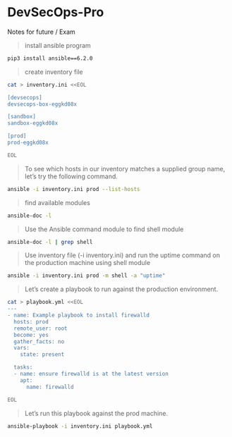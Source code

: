 # DevSecOps-Pro
Notes for future / Exam

> install ansible program
```bash
pip3 install ansible==6.2.0
```

> create inventory file
```bash
cat > inventory.ini <<EOL

[devsecops]
devsecops-box-eggkd08x

[sandbox]
sandbox-eggkd08x

[prod]
prod-eggkd08x

EOL
```
> To see which hosts in our inventory matches a supplied group name, let’s try the following command.
```bash
ansible -i inventory.ini prod --list-hosts
```

> find available modules
```bash
ansible-doc -l
```

> Use the Ansible command module to find shell module
```bash
ansible-doc -l | grep shell
```

> Use inventory file (-i inventory.ini) and run the uptime command on the production machine using shell module
```bash
ansible -i inventory.ini prod -m shell -a "uptime"
```

> Let’s create a playbook to run against the production environment.
```bash 
cat > playbook.yml <<EOL
---
- name: Example playbook to install firewalld
  hosts: prod
  remote_user: root
  become: yes
  gather_facts: no
  vars:
    state: present

  tasks:
  - name: ensure firewalld is at the latest version
    apt:
      name: firewalld

EOL
```

> Let’s run this playbook against the prod machine.
```bash
ansible-playbook -i inventory.ini playbook.yml
```


